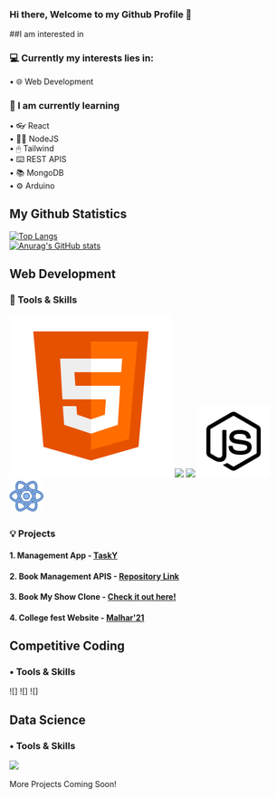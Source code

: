 ### Hi there, Welcome to my Github Profile 👋

##I am interested in 

<!--
**xxchanjotxx/xxchanjotxx** is a ✨ _special_ ✨ repository because its `README.md` (this file) appears on your GitHub profile.

Here are some ideas to get you started:

- 🔭 I’m currently working on ...
- 🌱 I’m currently learning ...
- 👯 I’m looking to collaborate on ...
- 🤔 I’m looking for help with ...
- 💬 Ask me about ...
- 📫 How to reach me: ...
- 😄 Pronouns: ...
- ⚡ Fun fact: ...
-->

### 💻 Currently my interests lies in: 
• 🌐 Web Development <br>


### 🌱 I am currently learning 
• 👓 React <br>
• 👨‍💻 NodeJS <br>
• 🖱 Tailwind <br>
• ⌨️ REST APIS <br>
• 📚 MongoDB <br>
• ⚙️ Arduino <br>




## My Github Statistics
[![Top Langs](https://github-readme-stats.vercel.app/api/top-langs/?username=xxchanjotxx&layout=compact&theme=radical&custom_title=Languages&card_width=800)](https://github.com/anuraghazra/github-readme-stats) <br>
[![Anurag's GitHub stats](https://github-readme-stats.vercel.app/api?username=xxchanjotxx)](https://github.com/anuraghazra/github-readme-stats)<br>


## Web Development
###  📌 Tools & Skills
![](/images/html.svg)
![](/images/css.svg)
![](/images/mongoDB.svg)
![](/images/nodejs.svg)
![](/images/react.svg)



###  💡 Projects
#### 1. Management App - <a href= "https://protected-dawn-04416.herokuapp.com">TaskY</a>
#### 2. Book Management APIS - <a href= "https://protected-dawn-04416.herokuapp.com">Repository Link</a>
#### 3. Book My Show Clone - <a href= "https://protected-dawn-04416.herokuapp.com">Check it out here!</a>
#### 4. College fest Website - <a href= "malharfest.org">Malhar'21</a>





## Competitive Coding
### • Tools & Skills
![]
![]
![]


## Data Science
### • Tools & Skills
![](/images/python-icon.svg)




 More Projects Coming Soon!

